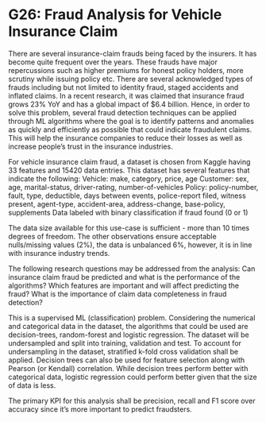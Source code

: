 # G26: Fraud Analysis for Vehicle Insurance Claim

There are several insurance-claim frauds being faced by the insurers. It has become quite frequent over the years. These frauds have major repercussions such as higher premiums for honest policy holders, more scrutiny while issuing policy etc. There are several acknowledged types of frauds including but not limited to identity fraud, staged accidents and inflated claims. In a recent research, it was claimed that insurance fraud grows 23% YoY and has a global impact of $6.4 billion. Hence, in order to solve this problem, several fraud detection techniques can be applied through ML algorithms where the goal is to identify patterns and anomalies as quickly and efficiently as possible that could indicate fraudulent claims. This will help the insurance companies to reduce their losses as well as increase people’s trust in the insurance industries.

For vehicle insurance claim fraud, a dataset is chosen from Kaggle having 33 features and 15420 data entries. This dataset has several features that indicate the following:
Vehicle: make, category, price, age
Customer:  sex, age, marital-status, driver-rating, number-of-vehicles
Policy: policy-number, fault, type, deductible, days between events, police-report filed, witness present, agent-type, accident-area, address-change, base-policy, supplements
Data labeled with binary classification if fraud found (0 or 1)

The data size available for this use-case is sufficient - more than 10 times degrees of freedom. The other observations ensure acceptable nulls/missing values (2%), the data is unbalanced 6%, however, it is in line with insurance industry trends.

The following research questions may be addressed from the analysis:
Can insurance claim fraud be predicted and what is the performance of the algorithms?
Which features are important and will affect predicting the fraud?
What is the importance of claim data completeness in fraud detection?

This is a supervised ML (classification) problem. Considering the numerical and categorical data in the dataset, the algorithms that could be used are decision-trees, random-forest and logistic regression. The dataset will be undersampled and split into training, validation and test. To account for undersampling in the dataset, stratified k-fold cross validation shall be applied. Decision trees can also be used for feature selection along with Pearson (or Kendall) correlation. While decision trees perform better with categorical data, logistic regression could perform better given that the size of data is less.

The primary KPI for this analysis shall be precision, recall and F1 score over accuracy since it’s more important to predict fraudsters.
